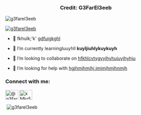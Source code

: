 <h3 align="center">Credit: G3FarEl3eeb</h3>

<p align="left"> <img src="https://komarev.com/ghpvc/?username=g3farel3eeb&label=Profile%20views&color=0e75b6&style=flat" alt="g3farel3eeb" /> </p>

<p align="left"> <a href="https://github.com/ryo-ma/github-profile-trophy"><img src="https://github-profile-trophy.vercel.app/?username=g3farel3eeb" alt="g3farel3eeb" /></a> </p>

- 🔭 fkhulk;'k' [gdfujgkghl](hgjhmjhmjkkhghkggk)

- 🌱 I’m currently learningluuyhll **kuyljiuhlykuykuyh**

- 👯 I’m looking to collaborate on [hfkhlcvtygyyjhyhujuyjhyhju](hmjh;.jikuhkyhuhkyhkhjk)

- 🤝 I’m looking for help with [hgjhmjhmjhj,jmjmjhmjhnmjh](hkhkjkuyukyhk)

<h3 align="left">Connect with me:</h3>
<p align="left">
<a href="https://www.youtube.com/c/@g3farel3eeb" target="blank"><img align="center" src="https://raw.githubusercontent.com/rahuldkjain/github-profile-readme-generator/master/src/images/icons/Social/youtube.svg" alt="@g3farel3eeb" height="30" width="40" /></a>
<a href="https://discord.gg/xMkr5Ppj5q" target="blank"><img align="center" src="https://raw.githubusercontent.com/rahuldkjain/github-profile-readme-generator/master/src/images/icons/Social/discord.svg" alt="xMkr5Ppj5q" height="30" width="40" /></a>
</p>

<p>&nbsp;<img align="center" src="https://github-readme-stats.vercel.app/api?username=g3farel3eeb&show_icons=true&locale=en" alt="g3farel3eeb" /></p>
